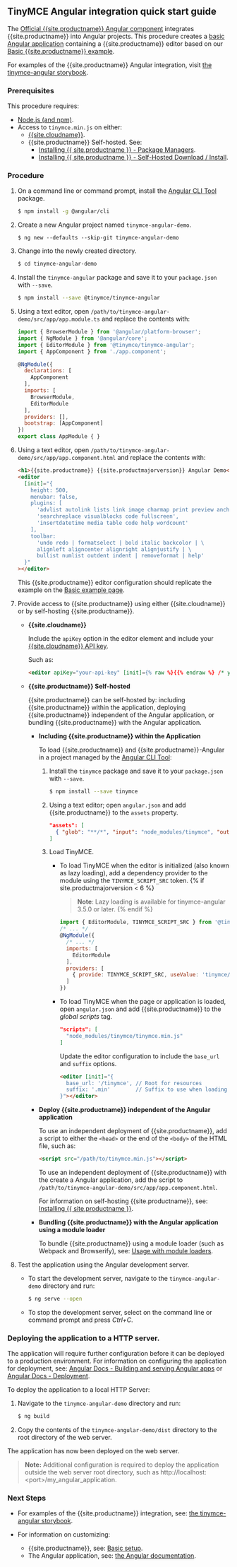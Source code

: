 ## TinyMCE Angular integration quick start guide

The [Official {{site.productname}} Angular component](https://github.com/tinymce/tinymce-angular) integrates {{site.productname}} into Angular projects.
This procedure creates a [basic Angular application](https://angular.io/guide/setup-local) containing a {{site.productname}} editor based on our [Basic {{site.productname}} example]({{site.baseurl}}/demo/basic-example/).

For examples of the {{site.productname}} Angular integration, visit [the tinymce-angular storybook](https://tinymce.github.io/tinymce-angular/).

### Prerequisites

This procedure requires:

* [Node.js (and npm)](https://nodejs.org/).
* Access to `tinymce.min.js` on either:
    * [{{site.cloudname}}]({{site.baseurl}}/cloud-deployment-guide/editor-and-features/).
    * {{site.productname}} Self-hosted. See:
        * [Installing {{ site.productname }} - Package Managers]({{site.baseurl}}/general-configuration-guide/advanced-install/#packagemanagerinstalloptions).
        * [Installing {{ site.productname }} - Self-Hosted Download / Install]({{site.baseurl}}/general-configuration-guide/advanced-install/#self-hostedinstall).

### Procedure

1. On a command line or command prompt, install the [Angular CLI Tool](https://angular.io/cli) package.

    ```sh
    $ npm install -g @angular/cli
    ```
2. Create a new Angular project named `tinymce-angular-demo`.

    ```
    $ ng new --defaults --skip-git tinymce-angular-demo
    ```
3. Change into the newly created directory.

    ```sh
    $ cd tinymce-angular-demo
    ```
4. Install the `tinymce-angular` package and save it to your `package.json` with `--save`.

    ```sh
    $ npm install --save @tinymce/tinymce-angular
    ```
5. Using a text editor, open `/path/to/tinymce-angular-demo/src/app/app.module.ts` and replace the contents with:

    ```js
    import { BrowserModule } from '@angular/platform-browser';
    import { NgModule } from '@angular/core';
    import { EditorModule } from '@tinymce/tinymce-angular';
    import { AppComponent } from './app.component';

    @NgModule({
      declarations: [
        AppComponent
      ],
      imports: [
        BrowserModule,
        EditorModule
      ],
      providers: [],
      bootstrap: [AppComponent]
    })
    export class AppModule { }
    ```

6. Using a text editor, open `/path/to/tinymce-angular-demo/src/app/app.component.html` and replace the contents with:

    ```html
    <h1>{{site.productname}} {{site.productmajorversion}} Angular Demo</h1>
    <editor
      [init]="{
        height: 500,
        menubar: false,
        plugins: [
          'advlist autolink lists link image charmap print preview anchor',
          'searchreplace visualblocks code fullscreen',
          'insertdatetime media table code help wordcount'
        ],
        toolbar:
          'undo redo | formatselect | bold italic backcolor | \
          alignleft aligncenter alignright alignjustify | \
          bullist numlist outdent indent | removeformat | help'
      }"
    ></editor>
    ```
    This {{site.productname}} editor configuration should replicate the example on the [Basic example page]({{site.baseurl}}/demo/basic-example/).
7. Provide access to {{site.productname}} using either {{site.cloudname}} or by self-hosting {{site.productname}}.

    * **{{site.cloudname}}**

        Include the `apiKey` option in the editor element and include your [{{site.cloudname}} API key]({{site.accountsignup}}).

        Such as:

        ```html
        <editor apiKey="your-api-key" [init]={% raw %}{{% endraw %} /* your other settings */ {% raw %}}{% endraw %} ></editor>
        ```

    * **{{site.productname}} Self-hosted**

      {{site.productname}} can be self-hosted by: including {{site.productname}} within the application, deploying {{site.productname}} independent of the Angular application, or bundling {{site.productname}} with the Angular application.

      * **Including {{site.productname}} within the Application**

        To load {{site.productname}} and {{site.productname}}-Angular in a project managed by the [Angular CLI Tool](https://angular.io/cli):

        1. Install the `tinymce` package and save it to your `package.json` with `--save`.

            ```sh
            $ npm install --save tinymce
            ```

        2. Using a text editor; open `angular.json` and add {{site.productname}} to the `assets` property.

            ```json
            "assets": [
              { "glob": "**/*", "input": "node_modules/tinymce", "output": "/tinymce/" }
            ]
            ```
        3. Load TinyMCE.
            - To load TinyMCE when the editor is initialized (also known as lazy loading), add a dependency provider to the module using the `TINYMCE_SCRIPT_SRC` token.
                {% if site.productmajorversion < 6 %}
                > **Note**: Lazy loading is available for tinymce-angular 3.5.0 or later.
                {% endif %}

                ```js
                import { EditorModule, TINYMCE_SCRIPT_SRC } from '@tinymce/tinymce-angular';
                /* ... */
                @NgModule({
                  /* ... */
                  imports: [
                    EditorModule
                  ],
                  providers: [
                    { provide: TINYMCE_SCRIPT_SRC, useValue: 'tinymce/tinymce.min.js' }
                  ]
                })
                ```
            - To load TinyMCE when the page or application is loaded, open `angular.json` and add {{site.productname}} to the *global scripts* tag.

                ```json
                "scripts": [
                  "node_modules/tinymce/tinymce.min.js"
                ]
                ```
                Update the editor configuration to include the `base_url` and `suffix` options.

                ```html
                <editor [init]="{
                  base_url: '/tinymce', // Root for resources
                  suffix: '.min'        // Suffix to use when loading resources
                }"></editor>
                ```

      * **Deploy {{site.productname}} independent of the Angular application**

        To use an independent deployment of {{site.productname}}, add a script to either the `<head>` or the end of the `<body>` of the HTML file, such as:
        ```html
        <script src="/path/to/tinymce.min.js"></script>
        ```

        To use an independent deployment of {{site.productname}} with the create a Angular application, add the script to `/path/to/tinymce-angular-demo/src/app/app.component.html`.

        For information on self-hosting {{site.productname}}, see: [Installing {{ site.productname }}]({{site.baseurl}}/general-configuration-guide/advanced-install/).

      * **Bundling {{site.productname}} with the Angular application using a module loader**

        To bundle {{site.productname}} using a module loader (such as Webpack and Browserify), see: [Usage with module loaders]({{site.baseurl}}/advanced/usage-with-module-loaders/).

8. Test the application using the Angular development server.
    * To start the development server, navigate to the `tinymce-angular-demo` directory and run:

        ```sh
        $ ng serve --open
        ```

    * To stop the development server, select on the command line or command prompt and press _Ctrl+C_.

### Deploying the application to a HTTP server.
The application will require further configuration before it can be deployed to a production environment. For information on configuring the application for deployment, see: [Angular Docs - Building and serving Angular apps](https://angular.io/guide/build) or [Angular Docs - Deployment](https://angular.io/guide/deployment).

To deploy the application to a local HTTP Server:

1. Navigate to the `tinymce-angular-demo` directory and run:

    ```sh
    $ ng build
    ```

2. Copy the contents of the `tinymce-angular-demo/dist` directory to the root directory of the web server.

The application has now been deployed on the web server.

> **Note:** Additional configuration is required to deploy the application outside the web server root directory, such as http://localhost:&#60;port&#62;/my_angular_application.

### Next Steps

* For examples of the {{site.productname}} integration, see: [the tinymce-angular storybook](https://tinymce.github.io/tinymce-angular/).
* For information on customizing:

    * {{site.productname}}, see: [Basic setup]({{site.baseurl}}/general-configuration-guide/basic-setup/).
    * The Angular application, see: [the Angular documentation](https://angular.io/docs).
